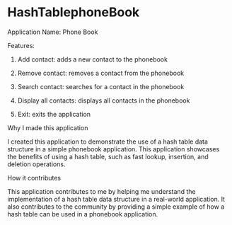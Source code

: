 # HashTablephoneBook
Application Name: Phone Book

Features:

1. Add contact: adds a new contact to the phonebook

2. Remove contact: removes a contact from the phonebook

3. Search contact: searches for a contact in the phonebook

4. Display all contacts: displays all contacts in the phonebook

5. Exit: exits the application



Why I made this application

I created this application to demonstrate the use of a hash table data structure in a simple phonebook application. This application showcases the benefits of using a hash table, such as fast lookup, insertion, and deletion operations.

How it contributes

This application contributes to me by helping me understand the implementation of a hash table data structure in a real-world application. It also contributes to the community by providing a simple example of how a hash table can be used in a phonebook application.






